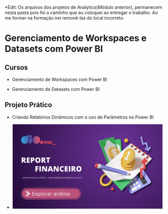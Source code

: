 *Edit: Os arquivos dos projetos de Analytics(Módulo anterior), permanecem nesta pasta pois foi o caminho que eu coloquei ao entregar o trabalho. Ao me formar na formação irei removê-las do local incorreto.

# Gerenciamento de Workspaces e Datasets com Power BI


## Cursos 


-  Gerenciamento de Workspaces com Power BI


-  Gerenciamento de Datasets com Power BI


## Projeto Prático


- Criando Relatórios Dinâmicos com o uso de Parâmetros no Power BI

- ![Tela Inicial](https://github.com/HammadN98/Formacao_PowerBI_DIO/blob/main/Modulo6/RelatorioDinamico0.PNG)




